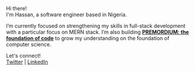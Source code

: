 Hi there!  
I'm Hassan, a software engineer based in Nigeria.

I’m currently focused on strengthening my skills in full-stack development with a particular focus on MERN stack. I’m also building  [**PREMORDIUM: the foundation of code**](https://premordium.vercel.app/)
  to grow my understanding on the foundation of computer science.


Let's connect!  
[Twitter](https://x.com/HassanAmiriiii) | [LinkedIn](https://www.linkedin.com/in/hassan-amiri-7a3b53304/)

